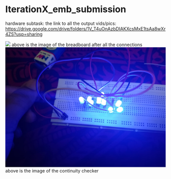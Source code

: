 # IterationX_emb_submission

hardware subtask:
the link to all the output vids/pics: https://drive.google.com/drive/folders/1V_T4uOnAzbDIAKXcsMxE1tsAa8wXr4ZS?usp=sharing

![](https://github.com/deepakachu5114/IterationX_emb_submission/blob/master/pics_hardware/breadboard.jpg)
above is the image of the breadboard after all the connections
![](https://github.com/deepakachu5114/IterationX_emb_submission/blob/master/pics_hardware/continuity_checker.jpg)
above is the image of the continuity checker
